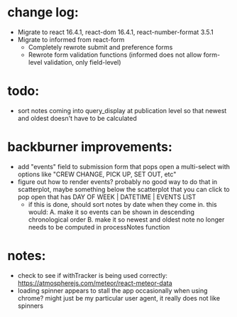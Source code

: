 # change log:
- Migrate to react 16.4.1, react-dom 16.4.1, react-number-format 3.5.1
- Migrate to informed from react-form
	- Completely rewrote submit and preference forms
	- Rewrote form validation functions (informed does not allow form-level validation, only field-level)

# todo:
- sort notes coming into query_display at publication level so that newest and oldest doesn't have to be calculated

# backburner improvements:
- add "events" field to submission form that pops open a multi-select with options like "CREW CHANGE, PICK UP, SET OUT, etc"
- figure out how to render events? probably no good way to do that in scatterplot, maybe something below the scatterplot that you can click to pop open that has DAY OF WEEK | DATETIME | EVENTS LIST
	- if this is done, should sort notes by date when they come in. this would:
		A. make it so events can be shown in descending chronological order
		B. make it so newest and oldest note no longer needs to be computed in processNotes function


# notes:
- check to see if withTracker is being used correctly: https://atmospherejs.com/meteor/react-meteor-data
- loading spinner appears to stall the app occasionally when using chrome? might just be my particular user agent, it really does not like spinners